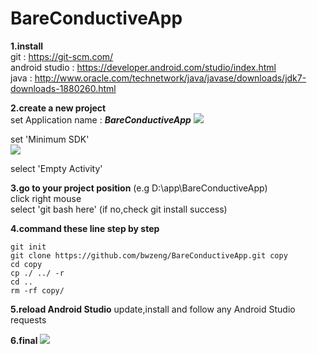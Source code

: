 # BareConductiveApp

**1.install**  
   git : https://git-scm.com/  
   android studio : https://developer.android.com/studio/index.html  
   java : http://www.oracle.com/technetwork/java/javase/downloads/jdk7-downloads-1880260.html  
     
**2.create a new project**  
  set Application name : ***BareConductiveApp***
  <img src=http://i.imgur.com/UrgqqW1.png> </img>
    
  set 'Minimum SDK'  
  <img src=http://i.imgur.com/Vh25p0L.png></img>

  select 'Empty Activity'

**3.go to your project position** (e.g D:\app\BareConductiveApp)  
  click right mouse  
  select 'git bash here'  (if no,check git install success)  

**4.command these line step by step**  
  ```
  git init  
  git clone https://github.com/bwzeng/BareConductiveApp.git copy  
  cd copy  
  cp ./ ../ -r  
  cd ..
  rm -rf copy/
  ```

**5.reload Android Studio**
  update,install and follow any Android Studio requests

**6.final**
<img src=http://i.imgur.com/5VZs5jl.png>  </img>
